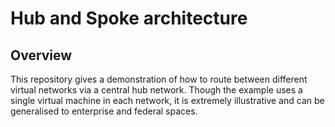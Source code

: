 # Hub and Spoke architecture

## Overview

This repository gives a demonstration of how to route between different virtual networks via a central hub network. Though the example uses a single virtual machine in each network, it is extremely illustrative and can be generalised to enterprise and federal spaces.
